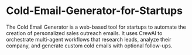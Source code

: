 # Cold-Email-Generator-for-Startups
The Cold Email Generator is a web-based tool for startups to automate the creation of personalized sales outreach emails. It uses CrewAI to orchestrate multi-agent workflows that research leads, analyze their company, and generate custom cold emails with optional follow-ups.
